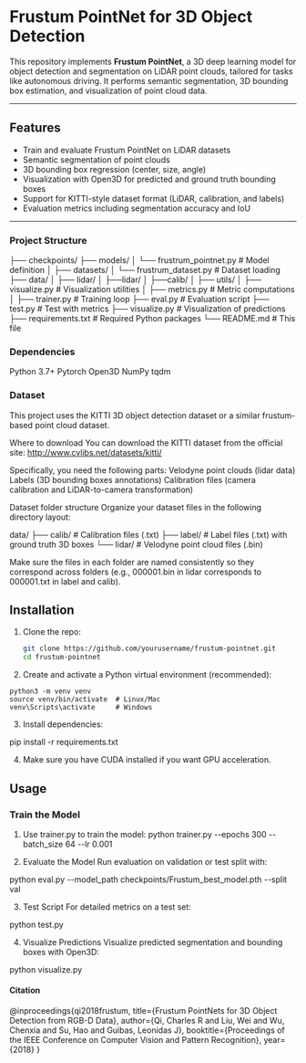 # Frustum PointNet for 3D Object Detection

This repository implements **Frustum PointNet**, a 3D deep learning model for object detection and segmentation on LiDAR point clouds, tailored for tasks like autonomous driving. It performs semantic segmentation, 3D bounding box estimation, and visualization of point cloud data.

---

## Features

- Train and evaluate Frustum PointNet on LiDAR datasets  
- Semantic segmentation of point clouds  
- 3D bounding box regression (center, size, angle)  
- Visualization with Open3D for predicted and ground truth bounding boxes  
- Support for KITTI-style dataset format (LiDAR, calibration, and labels)  
- Evaluation metrics including segmentation accuracy and IoU  

---
### Project Structure

├── checkpoints/
├── models/
│   └── frustrum_pointnet.py    # Model definition
│
├── datasets/
│   └── frustrum_dataset.py     # Dataset loading
├── data/
│   ├── lidar/
│   ├──lidar/
│   ├──calib/
│
├── utils/
│   ├── visualize.py            # Visualization utilities
│   ├── metrics.py              # Metric computations
│
├── trainer.py                  # Training loop
├── eval.py                     # Evaluation script
├── test.py                     # Test with metrics
├── visualize.py                # Visualization of predictions
├── requirements.txt            # Required Python packages
└── README.md                   # This file

### Dependencies
Python 3.7+
Pytorch
Open3D
NumPy
tqdm

### Dataset
This project uses the KITTI 3D object detection dataset or a similar frustum-based point cloud dataset.

Where to download
You can download the KITTI dataset from the official site:
http://www.cvlibs.net/datasets/kitti/

Specifically, you need the following parts:
Velodyne point clouds (lidar data)
Labels (3D bounding boxes annotations)
Calibration files (camera calibration and LiDAR-to-camera transformation)

Dataset folder structure
Organize your dataset files in the following directory layout:


data/
├── calib/      # Calibration files (.txt)
├── label/      # Label files (.txt) with ground truth 3D boxes
└── lidar/      # Velodyne point cloud files (.bin)

Make sure the files in each folder are named consistently so they correspond across folders (e.g., 000001.bin in lidar corresponds to 000001.txt in label and calib).

## Installation

1. Clone the repo:
   ```bash
   git clone https://github.com/yourusername/frustum-pointnet.git
   cd frustum-pointnet

2. Create and activate a Python virtual environment (recommended):
```
python3 -m venv venv
source venv/bin/activate  # Linux/Mac
venv\Scripts\activate     # Windows
```
3. Install dependencies:

pip install -r requirements.txt

4. Make sure you have CUDA installed if you want GPU acceleration.

## Usage
### Train the Model
1. Use trainer.py to train the model:
python trainer.py --epochs 300 --batch_size 64 --lr 0.001

2. Evaluate the Model
Run evaluation on validation or test split with:

python eval.py --model_path checkpoints/Frustum_best_model.pth --split val

3. Test Script
For detailed metrics on a test set:

python test.py

4. Visualize Predictions
Visualize predicted segmentation and bounding boxes with Open3D:

python visualize.py


#### Citation
@inproceedings{qi2018frustum,
  title={Frustum PointNets for 3D Object Detection from RGB-D Data},
  author={Qi, Charles R and Liu, Wei and Wu, Chenxia and Su, Hao and Guibas, Leonidas J},
  booktitle={Proceedings of the IEEE Conference on Computer Vision and Pattern Recognition},
  year={2018}
}

